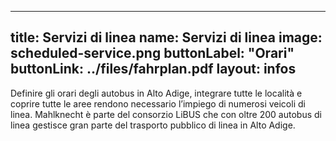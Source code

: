 
---
title: Servizi di linea
name: Servizi di linea
image: scheduled-service.png
buttonLabel: "Orari"
buttonLink: ../files/fahrplan.pdf
layout: infos
---

Definire gli orari degli autobus in Alto Adige, integrare tutte le località e coprire tutte le aree rendono necessario l’impiego di numerosi veicoli di linea. Mahlknecht è parte del consorzio LiBUS che con oltre 200 autobus di linea gestisce gran parte del trasporto pubblico di linea in Alto Adige. 